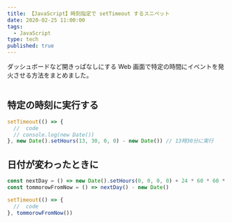 ```yaml
---
title: 【JavaScript】時刻指定で setTimeout するスニペット
date: 2020-02-25 11:00:00
tags:
  - JavaScript
type: tech
published: true
---
```


ダッシュボードなど開きっぱなしにする Web 画面で特定の時間にイベントを発火させる方法をまとめました。

```toc

```

## 特定の時刻に実行する

```js
setTimeout(() => {
  //  code
  // console.log(new Date())
}, new Date().setHours(13, 30, 0, 0) - new Date()) // 13時30分に実行
```

## 日付が変わったときに

```js
const nextDay = () => new Date().setHours(0, 0, 0, 0) + 24 * 60 * 60 * 1000
const tommorowFromNow = () => nextDay() - new Date()

setTimeout(() => {
  //  code
}, tommorowFromNow())
```

